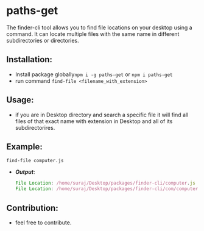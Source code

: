 # paths-get
The finder-cli tool allows you to find file locations on your desktop using a command. It can locate multiple files with the same name in different subdirectories or directories.

## Installation:
- Install package globally`npm i -g paths-get` or `npm i paths-get`
- run command `find-file <filename_with_extension>`

## Usage:
- if you are in Desktop directory and search a specific file it will find all files of that exact name with extension in Desktop and all of its subdirectorires.

## Example:
`find-file computer.js`
- ***Output***:
    ```js
    File Location: /home/suraj/Desktop/packages/finder-cli/computer.js
    File Location: /home/suraj/Desktop/packages/finder-cli/com/computer.js

## Contribution:
- feel free to contribute.
